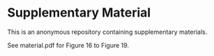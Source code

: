 # Supplementary Material

This is an anonymous repository containing supplementary materials. 

See material.pdf for Figure 16 to Figure 19.